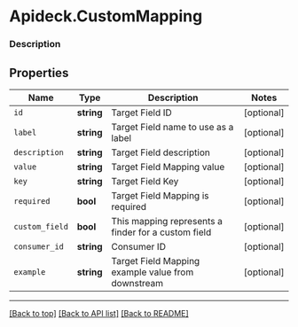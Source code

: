 # Apideck.CustomMapping

### Description

## Properties
Name | Type | Description | Notes
------------ | ------------- | ------------- | -------------
`id` | **string** | Target Field ID | [optional] 
`label` | **string** | Target Field name to use as a label | [optional] 
`description` | **string** | Target Field description | [optional] 
`value` | **string** | Target Field Mapping value | [optional] 
`key` | **string** | Target Field Key | [optional] 
`required` | **bool** | Target Field Mapping is required | [optional] 
`custom_field` | **bool** | This mapping represents a finder for a custom field | [optional] 
`consumer_id` | **string** | Consumer ID | [optional] 
`example` | **string** | Target Field Mapping example value from downstream | [optional] 





---

[[Back to top]](#) [[Back to API list]](../../../../README.md#documentation-for-api-endpoints) [[Back to README]](../../../../README.md)


